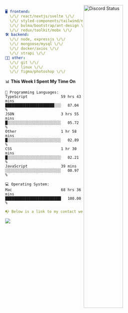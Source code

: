 
<a href="https://discord.com/users/279302975371870218" target="_blank">
    <img width="50%" align="right" alt="Discord Status" src="https://lanyard.cnrad.dev/api/279302975371870218?bg=161B22&borderRadius=5px%205px%200%200&hideTimestamp=true&idleMessage=Just%20chillin%27%20at%20the%20moment&animated=true">
</a>

```yaml
🖥️ frontend: 
  \/\/ react/nextjs/svelte \/\/
  \/\/ styled-components/tailwind/mui/
  \/\/ bulma/bootstrap/ant-design \/\/
  \/\/ redux/toolkit/mobx \/\/
🛠 backend: 
  \/\/ node, expressjs \/\/
  \/\/ mongoose/mysql \/\/
  \/\/ docker/axios \/\/
  \/\/ strapi \/\/
👨‍💻 other: 
  \/\/ git \/\/ 
  \/\/ linux \/\/
  \/\/ figma/photoshop \/\/
```
<!--START_SECTION:waka-->
📊 **This Week I Spent My Time On** 

```text
💬 Programming Languages: 
TypeScript               59 hrs 43 mins      ██████████████████████░░░   87.04 % 
JSON                     3 hrs 55 mins       █░░░░░░░░░░░░░░░░░░░░░░░░   05.72 % 
Other                    1 hr 58 mins        █░░░░░░░░░░░░░░░░░░░░░░░░   02.89 % 
CSS                      1 hr 30 mins        █░░░░░░░░░░░░░░░░░░░░░░░░   02.21 % 
JavaScript               39 mins             ░░░░░░░░░░░░░░░░░░░░░░░░░   00.97 % 

💻 Operating System: 
Mac                      68 hrs 36 mins      █████████████████████████   100.00 % 
```


<!--END_SECTION:waka-->
```yaml
📭 Below is a link to my contact website 
```
<a href="https://mxns.xyz" target="_black"> <img src="https://img.shields.io/badge/website-161B22?style=for-the-badge&logo=About.me&logoColor=white"></img> <a/>
